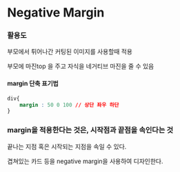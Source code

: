 # Negative Margin

### 활용도

부모에서 튀어나간 커팅된  이미지를 사용할때 적용

부모에 마진top 을 주고  자식을 네거티브 마진을 줄 수 있음

#### margin 단축 표기법 

```css
div{
    margin : 50 0 100 // 상단 좌우 하단
}
```



### margin을 적용한다는 것은, 시작점과 끝점을 속인다는 것

끝나는 지점 혹은 시작되는 지점을 속일 수 있다. 



겹쳐있는 카드 등을 negative margin을 사용하여 디자인한다. 